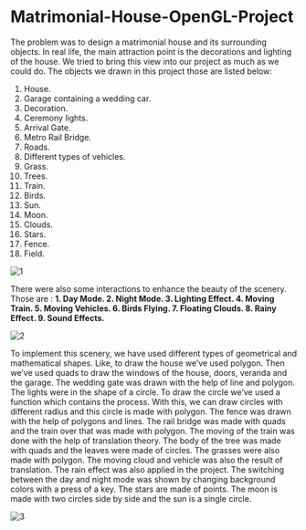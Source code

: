 # Matrimonial-House-OpenGL-Project

The problem was to design a matrimonial house and its surrounding objects. In real life, the main attraction point is the decorations and lighting of the house. We tried to bring this view into our project as much as we could do. The objects we drawn in this project
those are listed below:
1. House.
2. Garage containing a wedding car.
3. Decoration.
4. Ceremony lights.
5. Arrival Gate.
6. Metro Rail Bridge.
7. Roads.
8. Different types of vehicles.
9. Grass.
10. Trees.
11. Train.
12. Birds.
13. Sun.
14. Moon.
15. Clouds.
16. Stars.
17. Fence.
18. Field.

![1](https://user-images.githubusercontent.com/56845656/107859902-c4a80f80-6e66-11eb-944a-8ea28b764def.JPG)

There were also some interactions to enhance the beauty of the scenery. Those are :
**1. Day Mode.
2. Night Mode.
3. Lighting Effect.
4. Moving Train. 
5. Moving Vehicles.
6. Birds Flying.
7. Floating Clouds.
8. Rainy Effect.
9. Sound Effects.**

![2](https://user-images.githubusercontent.com/56845656/107859912-cd98e100-6e66-11eb-85e0-36a3c0987624.JPG)

To implement this scenery, we have used different types of geometrical and mathematical shapes. Like, to draw the house we’ve used polygon. Then we’ve used quads to draw the windows of the house, doors, veranda and the garage. The wedding gate was drawn with the help of line and polygon. The lights were in the shape of a circle. To draw the circle we’ve used a function which contains the process. With this, we can draw circles with different radius and this circle is made with polygon. The fence was drawn with the help of polygons and lines. The rail bridge was made with quads and the train over that was made with polygon. The moving of the train was done with the help of translation theory. The body of the tree was made with quads and the leaves were made of circles. The grasses were also made with polygon. The moving cloud and vehicle was also the result of translation. The rain effect was also applied in the project. The switching between the day and night mode was shown by changing background colors with a press of a key. The stars are made of points. The moon is made with two circles side by side and the sun is a single circle.

![3](https://user-images.githubusercontent.com/56845656/107859915-d093d180-6e66-11eb-9b50-1d29ac11343a.JPG)

